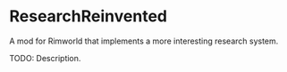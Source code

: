 # ResearchReinvented
A mod for Rimworld that implements a more interesting research system.

TODO: Description.
